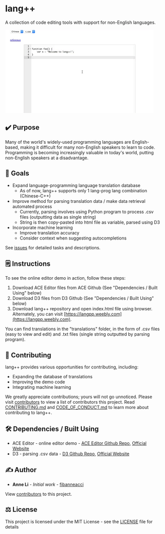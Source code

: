 # lang++
A collection of code editing tools with support for non-English languages.

![](assets/demo.gif)

## ✔️ Purpose

Many of the world's widely-used programming languages are English-based, making it difficult for many non-English speakers to learn to code. Programming is becoming increasingly valuable in today's world, putting non-English speakers at a disadvantage.

## 🥅 Goals

 * Expand language-programming language translation database
   * As of now, lang++ supports only 1 lang-prog lang combination (Chinese-C++)
 * Improve method for parsing translation data / make data retrieval automated process
   * Currently, parsing involves using Python program to process .csv files (outputting data as single string)
   * String is then copy-pasted into html file as variable, parsed using D3
 * Incorporate machine learning
    * Improve translation accuracy
    * Consider context when suggesting autocompletions
    
See [issues](https://github.com/fibanneacci/langplusplus/issues) for detailed tasks and descriptions.

## 🗒️ Instructions

To see the online editor demo in action, follow these steps:
1. Download ACE Editor files from ACE Github (See "Dependencies / Built Using" below)
2. Download D3 files from D3 Github (See "Dependencies / Built Using" below)
3. Download lang++ repository and open index.html file using browser.
Alternately, you can visit [https://langpp.weebly.com](https://langpp.weebly.com).

You can find translations in the "translations" folder, in the form of .csv files (easy to view and edit) and .txt files (single string outputted by parsing program).
    
## 👥 Contributing

lang++ provides various opportunities for contributing, including:

 * Expanding the database of translations
 * Improving the demo code
 * Integrating machine learning

We greatly appreciate contributions; yours will not go unnoticed. Please visit [contributors](https://github.com/fibanneacci/langplusplus/contributors) to view a list of contributors this project. Read [CONTRIBUTING.md](https://github.com/fibanneacci/langplusplus/blob/master/.github/CONTRIBUTING.md) and [CODE_OF_CONDUCT.md](https://github.com/fibanneacci/langplusplus/blob/master/CODE_OF_CONDUCT.md) to learn more about contributing to lang++.

## 🛠️ Dependencies / Built Using
* ACE Editor - online editor demo - [ACE Editor Github Repo](https://github.com/ajaxorg/ace), [Official Website](https://ace.c9.io)
* D3 - parsing .csv data - [D3 Github Repo](https://github.com/d3/d3), [Official Website](https://d3js.org)

## ✍️ Author
* **Anne Li** - *Initial work* - [fibanneacci](https://github.com/fibanneacci)

View [contributors](https://github.com/fibanneacci/langplusplus/contributors) to this project.

## ⚖️ License
This project is licensed under the MIT License - see the [LICENSE](https://github.com/fibanneacci/langplusplus/blob/master/LICENSE) file for details
